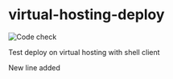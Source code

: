 # virtual-hosting-deploy

![Code check](https://github.com/maximyugov/virtual-hosting-deploy/actions/workflows/phpmd.yml/badge.svg)

Test deploy on virtual hosting with shell client

New line added
